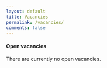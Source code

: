 ```yaml
---
layout: default
title: Vacancies
permalink: /vacancies/
comments: false
---
```


<h4 class="mt-1 mb-4 pb-2 border-bottom"><span class="text-capitalize small font-weight-bold">Open vacancies</span></h4>
<div class="row">
  <div class="col-md-12 mb-5">
    <p class="text-justify">
        There are currently no open vacancies.
    </p>
  </div>
</div>
